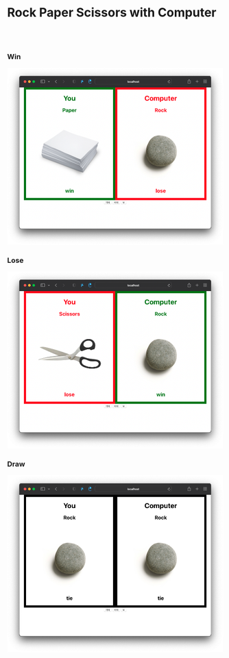 <h1>Rock Paper Scissors with Computer</h1>
<br/><br/>
<h3>Win</h3>
<img src ="public/win.png"/>
<h3>Lose</h3>
<img src ='public/Lose.png'/>
<h3>Draw</h3>
<img src ="public/draw.png"/>
<br/><br/>
